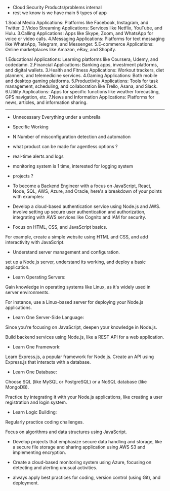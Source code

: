 - Cloud Security Products/problems internal
- rest we know is we have main 5 types of app

1.Social Media Applications: Platforms like Facebook, Instagram, and Twitter.
2.Video Streaming Applications: Services like Netflix, YouTube, and Hulu.
3.Calling Applications: Apps like Skype, Zoom, and WhatsApp for voice or video calls.
4.Messaging Applications: Platforms for text messaging like WhatsApp, Telegram, and Messenger.
5.E-commerce Applications: Online marketplaces like Amazon, eBay, and Shopify.

1.Educational Applications: Learning platforms like Coursera, Udemy, and codedamn.
2.Financial Applications: Banking apps, investment platforms, and digital wallets.
3.Health and Fitness Applications: Workout trackers, diet planners, and telemedicine services.
4.Gaming Applications: Both mobile and desktop gaming platforms.
5.Productivity Applications: Tools for task management, scheduling, and collaboration like Trello, Asana, and Slack.
6.Utility Applications: Apps for specific functions like weather forecasting, GPS navigation, etc.
7.News and Information Applications: Platforms for news, articles, and information sharing.

---
- Unnecessary Everything under a umbrella
- Specific Working
- N Number of misconfiguration detection and automation
- what product can be made for agentless options ?
- real-time alerts and logs 
- monitoring system is 1 time, interested for logging system
- projects ?

- To become a Backend Engineer with a focus on JavaScript, React, Node, SQL, AWS, Azure, and Oracle, here's a breakdown of your points with examples:

- Develop a cloud-based authentication service using Node.js and AWS. 
involve setting up secure user authentication and authorization, integrating with AWS services like Cognito and IAM for security.



- Focus on HTML, CSS, and JavaScript basics. 

For example, create a simple website using HTML and CSS, and add interactivity with JavaScript.

- Understand server management and configuration. 

set up a Node.js server, understand its working, and deploy a basic application.

- Learn Operating Servers:

Gain knowledge in operating systems like Linux, as it's widely used in server environments. 

For instance, use a Linux-based server for deploying your Node.js applications.

- Learn One Server-Side Language:

Since you're focusing on JavaScript, deepen your knowledge in Node.js. 

Build backend services using Node.js, like a REST API for a web application.

- Learn One Framework:

Learn Express.js, a popular framework for Node.js. Create an API using Express.js that interacts with a database.

- Learn One Database:

Choose SQL (like MySQL or PostgreSQL) or a NoSQL database (like MongoDB). 

Practice by integrating it with your Node.js applications, like creating a user registration and login system.

- Learn Logic Building:

Regularly practice coding challenges.

Focus on algorithms and data structures using JavaScript.



- Develop projects that emphasize secure data handling and storage, like a secure file storage and sharing application using AWS S3 and implementing encryption.

- Create a cloud-based monitoring system using Azure, focusing on detecting and alerting unusual activities.

- always apply best practices for coding, version control (using Git), and deployment. 

